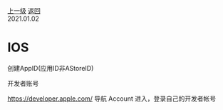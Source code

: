 <div class="extend-header">
    <div class="info">
        <div class="record">
            <a class="back" href="./">上一级</a>
            <a class="back" href="./">返回</a>
        </div>        
        <div class="mini">
            <span>2021.01.02</span>
        </div>
    </div>
    <div class="content"></div>
</div>
<div class="content-header">
<h1>IOS</h1>
</div>
创建AppID(应用ID非AStoreID)

开发者账号



https://developer.apple.com/  导航 Account 进入，登录自己的开发者帐号
